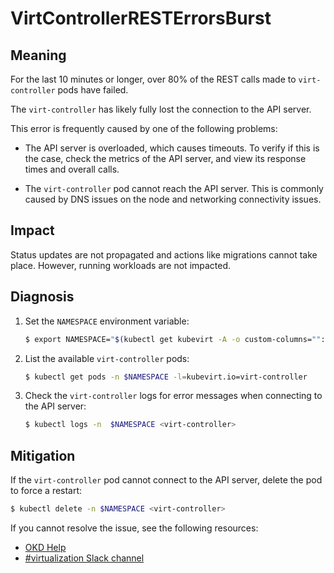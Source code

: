 # VirtControllerRESTErrorsBurst

## Meaning

For the last 10 minutes or longer, over 80% of the REST calls made to
`virt-controller` pods have failed.

The `virt-controller` has likely fully lost the connection to the API server.

This error is frequently caused by one of the following problems:

- The API server is overloaded, which causes timeouts. To verify if this is the
case, check the metrics of the API server, and view its response times and
overall calls.

- The `virt-controller` pod cannot reach the API server. This is commonly caused
by DNS issues on the node and networking connectivity issues.

## Impact

Status updates are not propagated and actions like migrations cannot take place.
However, running workloads are not impacted.

## Diagnosis

1. Set the `NAMESPACE` environment variable:

   ```bash
   $ export NAMESPACE="$(kubectl get kubevirt -A -o custom-columns="":.metadata.namespace)"
   ```

2. List the available `virt-controller` pods:

   ```bash
   $ kubectl get pods -n $NAMESPACE -l=kubevirt.io=virt-controller
   ```

3. Check the `virt-controller` logs for error messages when connecting to the
API server:

   ```bash
   $ kubectl logs -n  $NAMESPACE <virt-controller>
   ```

## Mitigation

If the `virt-controller` pod cannot connect to the API server, delete the pod to
force a restart:

```bash
$ kubectl delete -n $NAMESPACE <virt-controller>
```

<!--DS: If you cannot resolve the issue, log in to the
link:https://access.redhat.com[Customer Portal] and open a support case,
attaching the artifacts gathered during the diagnosis procedure.-->
<!--USstart-->
If you cannot resolve the issue, see the following resources:

- [OKD Help](https://www.okd.io/help/)
- [#virtualization Slack channel](https://kubernetes.slack.com/channels/virtualization)
<!--USend-->
